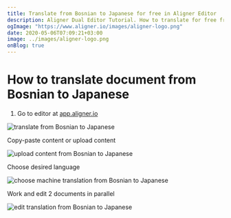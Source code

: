 ```yaml
---
title: Translate from Bosnian to Japanese for free in Aligner Editor
description: Aligner Dual Editor Tutorial. How to translate for free from Bosnian to Japanese. Aligner is multilingual document management platform. 
ogImage: "https://www.aligner.io/images/aligner-logo.png"
date: 2020-05-06T07:09:21+03:00
image: ../images/aligner-logo.png
onBlog: true
---
```


# How to translate document from Bosnian to Japanese

1. Go to editor at [app.aligner.io](https://app.aligner.io "Aligner App web page")

![translate from Bosnian to Japanese](../aligner-blank-editor.png "translate from Bosnian to Japanese")

Copy-paste content or upload content

![upload content from Bosnian to Japanese](../aligner-uploaded-document.png "upload content from Bosnian to Japanese")

Choose desired language

![choose machine translation from Bosnian to Japanese](../aligner-language-dropdown.png "choose machine translation from Bosnian to Japanese")

Work and edit 2 documents in parallel

![edit translation from Bosnian to Japanese](../aligner-double-sitded-editor.png "edit translation from Bosnian to Japanese")

